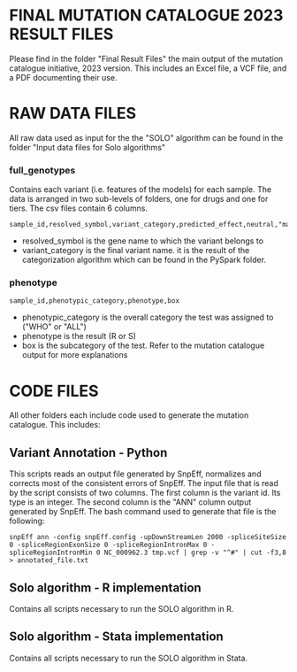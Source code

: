 # FINAL MUTATION CATALOGUE 2023 RESULT FILES
Please find in the folder "Final Result Files" the main output of the mutation catalogue initiative, 2023 version.
This includes an Excel file, a VCF file, and a PDF documenting their use.

# RAW DATA FILES
All raw data used as input for the the "SOLO" algorithm can be found in the folder "Input data files for Solo algorithms"

### full_genotypes
Contains each variant (i.e. features of the models) for each sample. The data is arranged in two sub-levels of folders, one for drugs and one for tiers. The csv files contain 6 columns.

```
sample_id,resolved_symbol,variant_category,predicted_effect,neutral,"max(af)",position
```

- resolved_symbol is the gene name to which the variant belongs to
- variant_category is the final variant name. it is the result of the categorization algorithm which can be found in the PySpark folder.

### phenotype
```
sample_id,phenotypic_category,phenotype,box
```

- phenotypic_category is the overall category the test was assigned to ("WHO" or "ALL")
- phenotype is the result (R or S)
- box is the subcategory of the test. Refer to the mutation catalogue output for more explanations

# CODE FILES

All other folders each include code used to generate the mutation catalogue. This includes:

## Variant Annotation - Python
This scripts reads an output file generated by SnpEff, normalizes and corrects most of the consistent errors of SnpEff.
The input file that is read by the script consists of two columns. 
The first column is the variant id. Its type is an integer.
The second column is the "ANN" column output generated by SnpEff. 
The bash command used to generate that file is the following:

```
snpEff ann -config snpEff.config -upDownStreamLen 2000 -spliceSiteSize 0 -spliceRegionExonSize 0 -spliceRegionIntronMax 0 -spliceRegionIntronMin 0 NC_000962.3 tmp.vcf | grep -v "^#" | cut -f3,8 > annotated_file.txt

```

## Solo algorithm - R implementation
Contains all scripts necessary to run the SOLO algorithm in R.

## Solo algorithm - Stata implementation
Contains all scripts necessary to run the SOLO algorithm in Stata.
